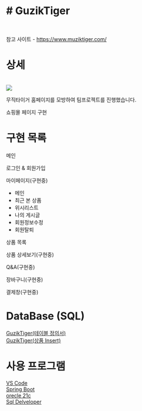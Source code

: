 <h1># GuzikTiger</h1>
<br />

참고 사이트 - https://www.muziktiger.com/

상세
========================================
<br />
<img src="https://muziktiger.com/mztg/brand_page_1.jpg">

무직타이거 홈페이지를 모방하여 팀프로젝트를 진행했습니다.

쇼핑몰 페이지 구현

구현 목록
======================================
메인

로그인 & 회원가입

마이페이지(구현중)
  - 메인
  - 최근 본 상품
  - 위시리스트
  - 나의 게시글
  - 회원정보수정
  - 회원탈퇴

상품 목록

상품 상세보기(구현중)

Q&A(구현중)

장바구니(구현중)

결제창(구현중)

DataBase (SQL)  <br />
====================================================
<a href="https://drive.google.com/file/d/1sloKGaz1jTCmRrAR9I0-loUOYRSrWAW1/view?usp=drive_link">GuzikTiger(테이블 정의서)</a>  <br/>
<a href="https://drive.google.com/file/d/1vdv7kHDbqJSb39cAaxSq3zmT8Ww_5fCg/view?usp=drive_link">GuzikTiger(상품 Insert)</a>  <br /> 

사용 프로그램
====================================================
<a href="https://code.visualstudio.com/">VS Code</a> <br />
<a href="https://spring.io/tools">Spring Boot</a> <br />
<a href="https://www.oracle.com/database/technologies/xe-downloads.html">orecle 21c</a> <br />
<a href="https://www.oracle.com/database/sqldeveloper/technologies/download"/>Sql Delveloper</a> <br />
